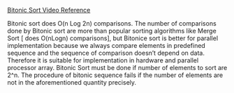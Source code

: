 [Bitonic Sort Video Reference](https://www.youtube.com/watch?v=uEfieI0MumY)


Bitonic sort does O(n Log 2n) comparisons.
The number of comparisons done by Bitonic sort are more than popular sorting algorithms like Merge Sort [ does O(nLogn) comparisons], but Bitonice sort is better for parallel implementation because we always compare elements in predefined sequence and the sequence of comparison doesn’t depend on data. Therefore it is suitable for implementation in hardware and parallel processor array.
Bitonic Sort must be done if number of elements to sort are 2^n. The procedure of bitonic sequence fails if the number of elements are not in the aforementioned quantity precisely.
